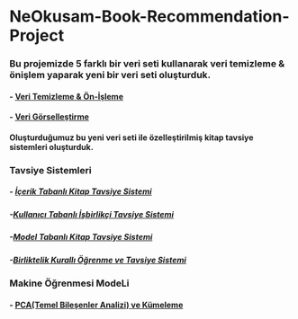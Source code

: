 # NeOkusam-Book-Recommendation-Project

### Bu projemizde 5 farklı bir veri seti kullanarak veri temizleme & önişlem yaparak yeni bir veri seti oluşturduk.

#### - [Veri Temizleme & Ön-İşleme](https://github.com/grknc/NeOkusam-Book-Recommendation-Project/blob/main/jupyter_notebook/1-final_project_data_cleaning_preparation.ipynb)

#### - [Veri Görselleştirme](https://github.com/grknc/NeOkusam-Book-Recommendation-Project/blob/main/jupyter_notebook/2-final_project_data_visualization.ipynb)

#### Oluşturduğumuz bu yeni veri seti ile özelleştirilmiş kitap tavsiye sistemleri oluşturduk.

### **Tavsiye Sistemleri**

##### - [İçerik Tabanlı Kitap Tavsiye Sistemi](https://github.com/grknc/NeOkusam-Book-Recommendation-Project/blob/main/jupyter_notebook/3-final_project_content_based_recommendation.ipynb)

##### -[Kullanıcı Tabanlı İşbirlikçi Tavsiye Sistemi](https://github.com/grknc/NeOkusam-Book-Recommendation-Project/blob/main/jupyter_notebook/4-final_project_user_based_recommender_system.ipynb)

##### -[Model Tabanlı Kitap Tavsiye Sistemi](https://github.com/grknc/NeOkusam-Book-Recommendation-Project/blob/main/jupyter_notebook/5-final_project_matrix_based_collaborative_modeling.ipynb)

##### -[Birliktelik Kurallı Öğrenme ve Tavsiye Sistemi](https://github.com/grknc/NeOkusam-Book-Recommendation-Project/blob/main/jupyter_notebook/6-final_project_arl_recommender.ipynb)

### Makine Öğrenmesi ModeLi

#### - [PCA(Temel Bileşenler Analizi) ve Kümeleme](https://github.com/grknc/NeOkusam-Book-Recommendation-Project/blob/main/jupyter_notebook/7-final_project_pca.ipynb)
